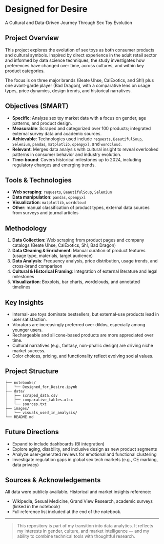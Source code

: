 # Designed for Desire

A Cultural and Data-Driven Journey Through Sex Toy Evolution

## Project Overview

This project explores the evolution of sex toys as both consumer products and cultural symbols. Inspired by direct experience in the adult retail sector and informed by data science techniques, the study investigates how preferences have changed over time, across cultures, and within key product categories.

The focus is on three major brands (Beate Uhse, CalExotics, and Sh!) plus one avant-garde player (Bad Dragon), with a comparative lens on usage types, price dynamics, design trends, and historical narratives.

## Objectives (SMART)

- **Specific**: Analyze sex toy market data with a focus on gender, age patterns, and product design.
- **Measurable**: Scraped and categorized over 100 products; integrated external survey data and academic sources.
- **Achievable**: Technologies used include `requests`, `BeautifulSoup`, `Selenium`, `pandas`, `matplotlib`, `openpyxl`, and `wordcloud`.
- **Relevant**: Merges data analysis with cultural insight to reveal overlooked patterns in consumer behavior and industry evolution.
- **Time-bound**: Covers historical milestones up to 2024, including regulatory changes and emerging trends.

## Tools & Technologies

- **Web scraping**: `requests`, `BeautifulSoup`, `Selenium`
- **Data manipulation**: `pandas`, `openpyxl`
- **Visualization**: `matplotlib`, `wordcloud`
- **Other**: manual classification of product types, external data sources from surveys and journal articles

## Methodology

1. **Data Collection**: Web scraping from product pages and company catalogs (Beate Uhse, CalExotics, Sh!, Bad Dragon)
2. **Data Cleaning & Enrichment**: Manual curation of product features (usage type, materials, target audience)
3. **Data Analysis**: Frequency analysis, price distribution, usage trends, and cross-brand comparison
4. **Cultural & Historical Framing**: Integration of external literature and legal milestones
5. **Visualization**: Boxplots, bar charts, wordclouds, and annotated timelines

## Key Insights

- Internal-use toys dominate bestsellers, but external-use products lead in user satisfaction.
- Vibrators are increasingly preferred over dildos, especially among younger users.
- Rechargeable and silicone-based products are more appreciated over time.
- Cultural narratives (e.g., fantasy, non-phallic design) are driving niche market success.
- Color choices, pricing, and functionality reflect evolving social values.

## Project Structure

```
├── notebooks/
│   └── Designed_for_Desire.ipynb
├── data/
│   ├── scraped_data.csv
│   ├── comparative_tables.xlsx
│   └── sources.txt
├── images/
│   └── visuals_used_in_analysis/
└── README.md
```

## Future Directions

- Expand to include dashboards (BI integration)
- Explore aging, disability, and inclusive design as new product segments
- Analyze user-generated reviews for emotional and functional clustering
- Investigate regulation gaps in global sex tech markets (e.g., CE marking, data privacy)

## Sources & Acknowledgements

All data were publicly available. Historical and market insights reference:
- Wikipedia, Sexual Medicine, Grand View Research, academic surveys (linked in the notebook)
- Full reference list included at the end of the notebook.

---

> This repository is part of my transition into data analytics. It reflects my interests in gender, culture, and market intelligence — and my ability to combine technical tools with thoughtful research.
